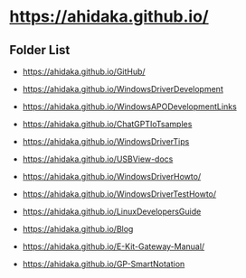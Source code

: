 # https://ahidaka.github.io/

## Folder List

- <a href="https://ahidaka.github.io/GitHub/">https://ahidaka.github.io/GitHub/</a>

- <a href="https://ahidaka.github.io/WindowsDriverDevelopment">https://ahidaka.github.io/WindowsDriverDevelopment</a>

- <a href="https://ahidaka.github.io/WindowsAPODevelopmentLinks">https://ahidaka.github.io/WindowsAPODevelopmentLinks</a>

- <a href="https://ahidaka.github.io/ChatGPTIoTsamples">https://ahidaka.github.io/ChatGPTIoTsamples</a>

- <a href="https://ahidaka.github.io/WindowsDriverTips">https://ahidaka.github.io/WindowsDriverTips</a>

- <a href="https://ahidaka.github.io/USBView-docs">https://ahidaka.github.io/USBView-docs</a>

- <a href="https://ahidaka.github.io/WindowsDriverHowto/">https://ahidaka.github.io/WindowsDriverHowto/</a>

- <a href="https://ahidaka.github.io/WindowsDriverTestHowto/">https://ahidaka.github.io/WindowsDriverTestHowto/</a>

- <a href="https://ahidaka.github.io/LinuxDevelopersGuide">https://ahidaka.github.io/LinuxDevelopersGuide</a>

- <a href="https://ahidaka.github.io/Blog">https://ahidaka.github.io/Blog</a>

- <a href="https://ahidaka.github.io/E-Kit-Gateway-Manual/">https://ahidaka.github.io/E-Kit-Gateway-Manual/</a>

- <a href="https://ahidaka.github.io/GP-SmartNotation">https://ahidaka.github.io/GP-SmartNotation</a>
